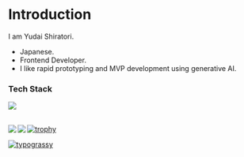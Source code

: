 # Introduction

I am Yudai Shiratori.
- Japanese.
- Frontend Developer.
- I like rapid prototyping and MVP development using generative AI.

### Tech Stack

<img src="https://skillicons.dev/icons?i=html,css,js,typescript,supabase,react,next,remix,vite,nodejs,github,discord,notion,vercel" /> <br /><br />

<div align="center">
  <a href="https://github.com/anuraghazra/github-readme-stats">
    <img align="left" src="https://github-readme-stats.vercel.app/api/top-langs/?username=YudaiSHiratori&count_private=true" />
  </a>
  <a href="https://github.com/anuraghazra/github-readme-stats">
    <img align="left" src="https://github-readme-stats.vercel.app/api?username=YudaiShiratori&count_private=true&show_icons=true" />
  </a>
</div>

[![trophy](https://github-profile-trophy.vercel.app/?username=YudaiShiratori&theme=onedark)](https://github.com/ryo-ma/github-profile-trophy)


<a href="https://github.com/kawarimidoll/typograssy"><img alt="typograssy" src="https://typograssy.deno.dev/api?text=Hola!%20&l0=ffffff&l1=e8d13b&l2=e6c13d&l3=f09f2d&l4=d94f20&speed=2000&comment="></a>
